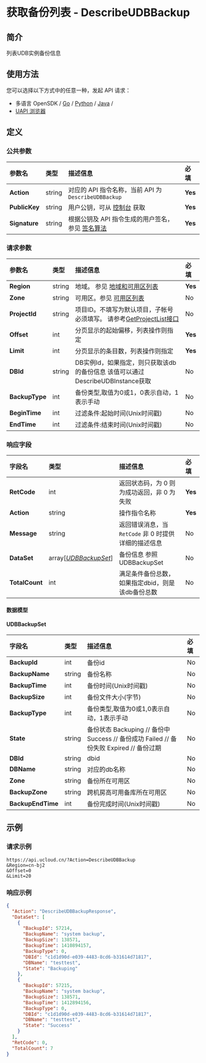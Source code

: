 # 获取备份列表 - DescribeUDBBackup

## 简介

列表UDB实例备份信息






## 使用方法

您可以选择以下方式中的任意一种，发起 API 请求：
- 多语言 OpenSDK / [Go](https://github.com/ucloud/ucloud-sdk-go) / [Python](https://github.com/ucloud/ucloud-sdk-python3) / [Java](https://github.com/ucloud/ucloud-sdk-java) /
- [UAPI 浏览器](https://console.ucloud.cn/uapi/detail?id=DescribeUDBBackup)


## 定义

### 公共参数

| 参数名 | 类型 | 描述信息 | 必填 |
|:---|:---|:---|:---|
| **Action**     | string  | 对应的 API 指令名称，当前 API 为 `DescribeUDBBackup`                        | **Yes** |
| **PublicKey**  | string  | 用户公钥，可从 [控制台](https://console.ucloud.cn/uapi/apikey) 获取                                             | **Yes** |
| **Signature**  | string  | 根据公钥及 API 指令生成的用户签名，参见 [签名算法](api/summary/signature.md)  | **Yes** |

### 请求参数

| 参数名 | 类型 | 描述信息 | 必填 |
|:---|:---|:---|:---|
| **Region** | string | 地域。 参见 [地域和可用区列表](api/summary/regionlist) |**Yes**|
| **Zone** | string | 可用区。参见 [可用区列表](api/summary/regionlist) |No|
| **ProjectId** | string | 项目ID。不填写为默认项目，子帐号必须填写。 请参考[GetProjectList接口](api/summary/get_project_list) |No|
| **Offset** | int | 分页显示的起始偏移，列表操作则指定 |**Yes**|
| **Limit** | int | 分页显示的条目数，列表操作则指定 |**Yes**|
| **DBId** | string | DB实例Id，如果指定，则只获取该db的备份信息 该值可以通过DescribeUDBInstance获取 |No|
| **BackupType** | int | 备份类型,取值为0或1，0表示自动，1表示手动 |No|
| **BeginTime** | int | 过滤条件:起始时间(Unix时间戳) |No|
| **EndTime** | int | 过滤条件:结束时间(Unix时间戳) |No|

### 响应字段

| 字段名 | 类型 | 描述信息 | 必填 |
|:---|:---|:---|:---|
| **RetCode** | int | 返回状态码，为 0 则为成功返回，非 0 为失败 |**Yes**|
| **Action** | string | 操作指令名称 |**Yes**|
| **Message** | string | 返回错误消息，当 `RetCode` 非 0 时提供详细的描述信息 |No|
| **DataSet** | array[[*UDBBackupSet*](#UDBBackupSet)] | 备份信息 参照UDBBackupSet |No|
| **TotalCount** | int | 满足条件备份总数，如果指定dbid，则是该db备份总数 |No|

#### 数据模型


#### UDBBackupSet

| 字段名 | 类型 | 描述信息 | 必填 |
|:---|:---|:---|:---|
| **BackupId** | int | 备份id |No|
| **BackupName** | string | 备份名称 |No|
| **BackupTime** | int | 备份时间(Unix时间戳) |No|
| **BackupSize** | int | 备份文件大小(字节) |No|
| **BackupType** | int | 备份类型,取值为0或1,0表示自动，1表示手动 |No|
| **State** | string | 备份状态 Backuping // 备份中 Success // 备份成功 Failed // 备份失败 Expired // 备份过期 |No|
| **DBId** | string | dbid |No|
| **DBName** | string | 对应的db名称 |No|
| **Zone** | string | 备份所在可用区 |No|
| **BackupZone** | string | 跨机房高可用备库所在可用区 |No|
| **BackupEndTime** | int | 备份完成时间(Unix时间戳) |No|

## 示例

### 请求示例
    
```
https://api.ucloud.cn/?Action=DescribeUDBBackup
&Region=cn-bj2
&Offset=0
&Limit=20
```

### 响应示例
    
```json
{
  "Action": "DescribeUDBBackupResponse",
  "DataSet": [
    {
      "BackupId": 57214,
      "BackupName": "system backup",
      "BackupSize": 138571,
      "BackupTime": 1410894157,
      "BackupType": 0,
      "DBId": "c1d1d90d-e039-4483-8cd6-b31614d71817",
      "DBName": "testtest",
      "State": "Backuping"
    },
    {
      "BackupId": 57215,
      "BackupName": "system backup",
      "BackupSize": 138571,
      "BackupTime": 1412894156,
      "BackupType": 0,
      "DBId": "c1d1d90d-e039-4483-8cd6-b31614d71817",
      "DBName": "testtest",
      "State": "Success"
    }
  ],
  "RetCode": 0,
  "TotalCount": 7
}
```





